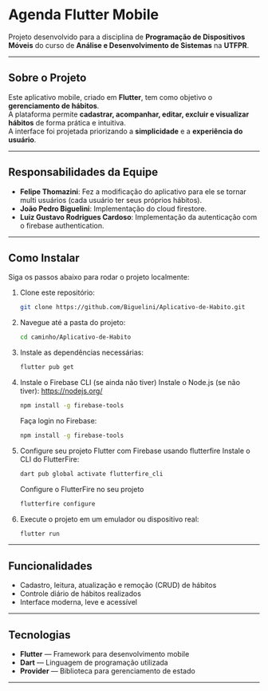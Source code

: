 # Agenda Flutter Mobile

Projeto desenvolvido para a disciplina de **Programação de Dispositivos Móveis** do curso de **Análise e Desenvolvimento de Sistemas** na **UTFPR**.

---

## Sobre o Projeto

Este aplicativo mobile, criado em **Flutter**, tem como objetivo o **gerenciamento de hábitos**.  
A plataforma permite **cadastrar, acompanhar, editar, excluir e visualizar hábitos** de forma prática e intuitiva.  
A interface foi projetada priorizando a **simplicidade** e a **experiência do usuário**.

---

## Responsabilidades da Equipe

- **Felipe Thomazini**: Fez a modificação do aplicativo para ele se tornar multi usuários (cada usuário ter seus próprios hábitos).
- **João Pedro Biguelini**: Implementação do cloud firestore.
- **Luiz Gustavo Rodrigues Cardoso**: Implementação da autenticação com o firebase authentication.

---

## Como Instalar

Siga os passos abaixo para rodar o projeto localmente:

1. Clone este repositório:

   ```bash
   git clone https://github.com/Biguelini/Aplicativo-de-Habito.git
   ```

2. Navegue até a pasta do projeto:

   ```bash
   cd caminho/Aplicativo-de-Habito
   ```

3. Instale as dependências necessárias:

   ```bash
   flutter pub get
   ```

4. Instale o Firebase CLI (se ainda não tiver)
   Instale o Node.js (se não tiver): https://nodejs.org/

   ```bash
   npm install -g firebase-tools
   ```

   Faça login no Firebase:

   ```bash
   npm install -g firebase-tools
   ```

5. Configure seu projeto Flutter com Firebase usando flutterfire
   Instale o CLI do FlutterFire:

   ```bash
   dart pub global activate flutterfire_cli
   ```

   Configure o FlutterFire no seu projeto

   ```bash
   flutterfire configure
   ```

6. Execute o projeto em um emulador ou dispositivo real:

   ```bash
   flutter run
   ```

---

## Funcionalidades

- Cadastro, leitura, atualização e remoção (CRUD) de hábitos
- Controle diário de hábitos realizados
- Interface moderna, leve e acessível

---

## Tecnologias

- **Flutter** — Framework para desenvolvimento mobile
- **Dart** — Linguagem de programação utilizada
- **Provider** — Biblioteca para gerenciamento de estado

---
